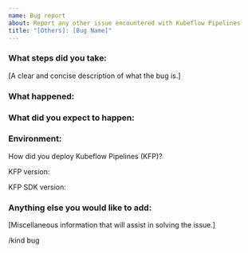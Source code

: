 ```yaml
---
name: Bug report
about: Report any other issue encountered with Kubeflow Pipelines
title: "[Others]: [Bug Name]"
---
```


### What steps did you take:
[A clear and concise description of what the bug is.]

### What happened:

### What did you expect to happen:

### Environment:
<!-- Please fill in those that seem relevant. -->

How did you deploy Kubeflow Pipelines (KFP)?
<!-- If you are not sure, here's [an introduction of all options](https://www.kubeflow.org/docs/pipelines/installation/overview/). -->

KFP version: <!-- If you are not sure, build commit shows on bottom of KFP UI left sidenav. -->

KFP SDK version: <!-- Please attach the output of this shell command: $pip list | grep kfp -->


### Anything else you would like to add:
[Miscellaneous information that will assist in solving the issue.]

/kind bug
<!-- Please include labels by uncommenting them to help us better triage issues, choose from the following -->

<!-- /area frontend -->
<!-- /area backend -->
<!-- /area sdk -->
<!-- /area testing -->
<!-- /area engprod -->
<!-- /area samples -->
<!-- /area components -->
